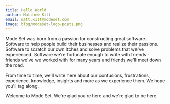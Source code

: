 ```yaml
---
title: Hello World
author: Matthew Kitt
email: matt.kitt@modeset.com
image: blog/modeset-logo-posts.png
---
```


Mode Set was born from a passion for constructing great software. Software to help people build their businesses and realize their passions. Software to scratch our own itches and solve problems that we've experienced. Software we're fortunate enough to write with friends - friends we've we worked with for many years and friends we'll meet down the road.
 
From time to time, we'll write here about our confusions, frustrations, experience, knowledge, insights and more as we experience them. We hope you'll tag along.
 
Welcome to Mode Set. We're glad you're here and we're glad to be here.
